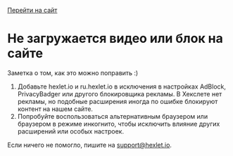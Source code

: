 [Перейти на сайт](https://ru.hexlet.io)

# Не загружается видео или блок на сайте

Заметка о том, как это можно поправить :)

1. Добавьте hexlet.io и ru.hexlet.io в исключения в настройках AdBlock, PrivacyBadger или другого блокировщика рекламы. В Хекслете нет рекламы, но подобные расширения иногда по ошибке блокируют контент на нашем сайте.
2. Попробуйте воспользоваться альтернативным браузером или браузером в режиме инкогнито, чтобы исключить влияние других расширений или особых настроек.

Если ничего не помогло, пишите на support@hexlet.io.

